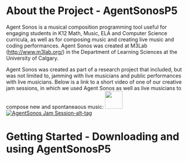# About the Project - AgentSonosP5
Agent Sonos is a musical composition programming tool useful for engaging students in K12 Math, Music, ELA and Computer Science curricula, as well as for composing music and creating live music and coding performances. Agent Sonos was created at M3Lab (http://www.m3lab.org/) in the Department of Learning Sciences at the University of Calgary.

Agent Sonos was created as part of a research project that included, but was not limited to, jamming with live musicians and public performances with live musicians. Below is a link to a short video of one of our creative jam sessions, in which we used Agent Sonos as well as live musicians to compose new and spontaneaous music: 
<img src="http://i.imgur.com/6oT85E1.png" width="48" height="48">
[![AgentSonos Jam Session-alt-tag](http://i.imgur.com/6oT85E1.png)](https://www.youtube.com/watch?v=Xpkpw-VTHs8&feature=youtu.be)

# Getting Started - Downloading and using AgentSonosP5

